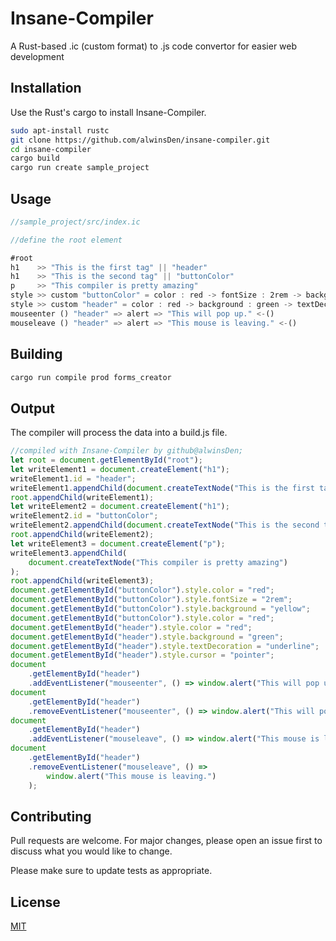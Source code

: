 # Insane-Compiler

A Rust-based .ic (custom format) to .js code convertor for easier web development

## Installation

Use the Rust's cargo to install Insane-Compiler.

```bash
sudo apt-install rustc
git clone https://github.com/alwinsDen/insane-compiler.git
cd insane-compiler
cargo build
cargo run create sample_project
```

## Usage

```rust
//sample_project/src/index.ic

//define the root element

#root
h1    >> "This is the first tag" || "header"
h1    >> "This is the second tag" || "buttonColor"
p     >> "This compiler is pretty amazing"
style >> custom "buttonColor" = color : red -> fontSize : 2rem -> background : yellow -> color : red
style >> custom "header" = color : red -> background : green -> textDecoration : underline -> cursor :  pointer
mouseenter () "header" => alert => "This will pop up." <-()
mouseleave () "header" => alert => "This mouse is leaving." <-()
```

## Building
```bash
cargo run compile prod forms_creator 
```

## Output
The compiler will process the data into a build.js file.
```javascript
//compiled with Insane-Compiler by github@alwinsDen;
let root = document.getElementById("root");
let writeElement1 = document.createElement("h1");
writeElement1.id = "header";
writeElement1.appendChild(document.createTextNode("This is the first tag"));
root.appendChild(writeElement1);
let writeElement2 = document.createElement("h1");
writeElement2.id = "buttonColor";
writeElement2.appendChild(document.createTextNode("This is the second tag"));
root.appendChild(writeElement2);
let writeElement3 = document.createElement("p");
writeElement3.appendChild(
    document.createTextNode("This compiler is pretty amazing")
);
root.appendChild(writeElement3);
document.getElementById("buttonColor").style.color = "red";
document.getElementById("buttonColor").style.fontSize = "2rem";
document.getElementById("buttonColor").style.background = "yellow";
document.getElementById("buttonColor").style.color = "red";
document.getElementById("header").style.color = "red";
document.getElementById("header").style.background = "green";
document.getElementById("header").style.textDecoration = "underline";
document.getElementById("header").style.cursor = "pointer";
document
    .getElementById("header")
    .addEventListener("mouseenter", () => window.alert("This will pop up."));
document
    .getElementById("header")
    .removeEventListener("mouseenter", () => window.alert("This will pop up."));
document
    .getElementById("header")
    .addEventListener("mouseleave", () => window.alert("This mouse is leaving."));
document
    .getElementById("header")
    .removeEventListener("mouseleave", () =>
        window.alert("This mouse is leaving.")
    );

```

## Contributing
Pull requests are welcome. For major changes, please open an issue first to discuss what you would like to change.

Please make sure to update tests as appropriate.

## License
[MIT](https://choosealicense.com/licenses/mit/)
